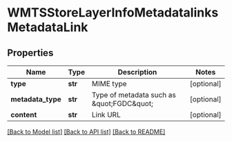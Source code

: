 # WMTSStoreLayerInfoMetadatalinksMetadataLink

## Properties
Name | Type | Description | Notes
------------ | ------------- | ------------- | -------------
**type** | **str** | MIME type | [optional] 
**metadata_type** | **str** | Type of metadata such as \&quot;FGDC\&quot; | [optional] 
**content** | **str** | Link URL | [optional] 

[[Back to Model list]](../README.md#documentation-for-models) [[Back to API list]](../README.md#documentation-for-api-endpoints) [[Back to README]](../README.md)


